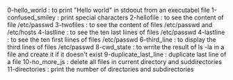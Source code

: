 0-hello_world :  to print "Hello world" in stdoout from an executabel file
1-confused_smiley : print special characters
2-hellofile : to see the content of file /etc/passwd
3-twofiles : to see the content of files /etc/passwd and /etc/hosts
4-lastline : to see the ten last liines of files /etc/passwd
4-lastline : to see the ten first liines of files /etc/passwd
6-third_line : to display the third lines of files /etc/passwd
8-cwd_state : to wrrite the result of ls -la in a file and create it if it doesn't exist
9-duplicate_last_line : duplicate last line of a file
10-no_more_js : delete all files in current directory and suddirectories
11-directories : print the number of directories and subdirectories

